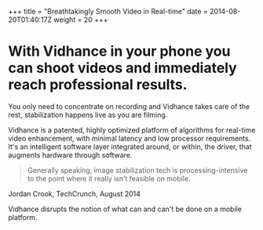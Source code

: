 +++
title = "Breathtakingly Smooth Video in Real-time"
date = 2014-08-20T01:40:17Z
weight = 20
+++
# With Vidhance in your phone you can shoot videos and immediately reach professional results.

You only need to concentrate on recording and Vidhance takes care of the rest, stabilization happens live as you are filming.

Vidhance is a patented, highly optimized platform of algorithms for real-time video enhancement,
with minimal latency and low processor requirements.
It's an intelligent software layer integrated around, or within, the driver, that augments hardware
through software.

> Generally speaking, image stabilization tech is processing-intensive to the point where it really isn’t feasible on mobile.

Jordan Crook, TechCrunch, August 2014

Vidhance disrupts the notion of what can and can't be done on a mobile platform.
